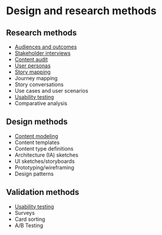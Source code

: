 # Design and research methods

## Research methods

-   [Audiences and outcomes](audiences-and-outcomes-guide.md)
-   [Stakeholder interviews](stakeholder-interviews-guide.md)
-   [Content audit](content-audit-guide.md)
-   [User personas](user-personas-guide.md)
-   [Story mapping](story-mapping-guide.md)
-   Journey mapping
-   Story conversations
-   Use cases and user scenarios
-   [Usability testing](usability-testing-guide.md)
-   Comparative analysis

## Design methods

-   [Content modeling](content-modeling-guide.md)
-   Content templates
-   Content type definitions
-   Architecture (IA) sketches
-   UI sketches/storyboards
-   Prototyping/wireframing
-   Design patterns

## Validation methods

-   [Usability testing](usability-testing-guide.md)
-   Surveys
-   Card sorting
-   A/B Testing
